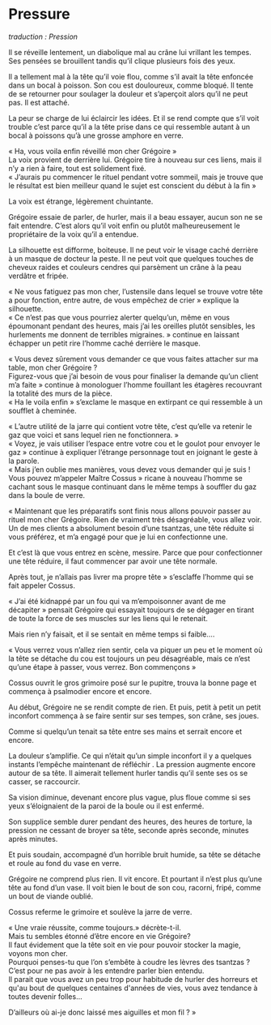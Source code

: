 # Pressure

*traduction : Pression*



Il se réveille lentement, un diabolique mal au crâne lui vrillant les tempes. Ses pensées se brouillent tandis qu’il clique plusieurs fois des yeux. 

Il a tellement mal à la tête qu’il voie flou, comme s’il avait la tête enfoncée dans un bocal à poisson. Son cou est douloureux, comme bloqué. Il tente de se retourner pour soulager la douleur et s’aperçoit alors qu’il ne peut pas. Il est attaché.

La peur se charge de lui éclaircir les idées. Et il se rend compte que s’il voit trouble c’est parce qu’il a la tête prise dans ce qui ressemble autant à un bocal à poissons qu’à une grosse amphore en verre. 

« Ha, vous voila enfin réveillé mon cher Grégoire »  
La voix provient de derrière lui. Grégoire tire à nouveau sur ces liens, mais il n’y a rien à faire, tout est solidement fixé.  
« J’aurais pu commencer le rituel pendant votre sommeil, mais je trouve que le résultat est bien meilleur quand le sujet est conscient du début à la fin »  

La voix est étrange, légèrement chuintante. 

Grégoire essaie de parler, de hurler, mais il a beau essayer, aucun son ne se fait entendre. C’est alors qu’il voit enfin ou plutôt malheureusement le propriétaire de la voix qu’il a entendue. 

La silhouette est difforme, boiteuse. Il ne peut voir le visage caché derrière à un masque de docteur la peste. Il ne peut voit que quelques touches de cheveux raides et couleurs cendres qui parsèment un crâne à la peau verdâtre et fripée. 

« Ne vous fatiguez pas mon cher, l’ustensile dans lequel se trouve votre tête a pour fonction, entre autre, de vous empêchez de crier » explique la silhouette.  
« Ce n’est pas que vous pourriez alerter quelqu’un, même en vous époumonant pendant des heures, mais j’ai les oreilles plutôt sensibles, les hurlements me donnent de terribles migraines. » continue en laissant échapper un petit rire l’homme caché derrière le masque.

« Vous devez sûrement vous demander ce que vous faites attacher sur ma table, mon cher Grégoire ?   
Figurez-vous que j’ai besoin de vous pour finaliser la demande qu’un client m’a faite » continue à monologuer l’homme fouillant les étagères recouvrant la totalité des murs de la pièce.  
« Ha le voila enfin » s’exclame le masque en extirpant ce qui ressemble à un soufflet à cheminée.  

« L’autre utilité de la jarre qui contient votre tête, c’est qu’elle va retenir le gaz que voici et sans lequel rien ne fonctionnera. »  
« Voyez, je vais utiliser l’espace entre votre cou et le goulot pour envoyer le gaz » continue à expliquer l’étrange personnage tout en joignant le geste à la parole.  
« Mais j’en oublie mes manières, vous devez vous demander qui je suis ! Vous pouvez m’appeler Maître Cossus » ricane à nouveau l’homme se cachant sous le masque continuant dans le même temps à souffler du gaz dans la boule de verre.  

« Maintenant que les préparatifs sont finis nous allons pouvoir passer au rituel mon cher Grégoire. Rien de vraiment très désagréable, vous allez voir. Un de mes clients a absolument besoin d’une  tsantzas, une tête réduite si vous préférez, et m’a engagé pour que je lui en confectionne une. 

Et c’est là que vous entrez en scène, messire. Parce que pour confectionner une tête réduire, il faut commencer par avoir une tête normale. 

Après tout, je n’allais pas livrer ma propre tête » s’esclaffe l’homme qui se fait appeler Cossus. 

« J’ai été kidnappé par un fou qui va m’empoisonner avant de me décapiter » pensait Grégoire qui essayait toujours de se dégager en tirant de toute la force de ses muscles sur les liens qui le retenait. 

Mais rien n’y faisait, et il se sentait en même temps si faible….

« Vous verrez vous n’allez rien sentir, cela va piquer un peu et le moment où la tête se détache du cou est toujours un peu désagréable, mais ce n’est qu’une étape à passer, vous verrez.
Bon commençons »

Cossus ouvrit le gros grimoire posé sur le pupitre, trouva la bonne page et commença à psalmodier encore et encore. 

Au début, Grégoire ne se rendit compte de rien. Et puis, petit à petit un petit inconfort commença à se faire sentir sur ses tempes, son crâne, ses joues. 

Comme si quelqu’un tenait sa tête entre ses mains et serrait encore et encore. 

La douleur s’amplifie. Ce qui n’était qu’un simple inconfort il y a quelques instants l’empêche maintenant de réfléchir . La pression augmente encore autour de sa tête. Il aimerait tellement hurler tandis qu’il sente ses os se casser, se raccourcir. 

Sa vision diminue, devenant encore plus vague, plus floue comme si ses yeux s’éloignaient de la paroi de la boule ou il est enfermé. 

Son supplice semble durer pendant des heures, des heures de torture, la pression ne cessant de broyer sa tête, seconde après seconde, minutes après minutes. 

Et puis soudain, accompagné d’un horrible bruit humide, sa tête se détache et roule au fond du vase en verre. 

Grégoire ne comprend plus rien. Il vit encore. Et pourtant il n’est plus qu’une tête au fond d’un vase. Il voit bien le bout de son cou, racorni, fripé, comme un bout de viande oublié.

Cossus referme le grimoire et soulève la jarre de verre. 

« Une vraie réussite, comme toujours.»  décrète-t-il.   
Mais tu sembles étonné d’être encore en vie Grégoire?  
Il faut évidement que la tête soit en vie pour pouvoir stocker la magie, voyons mon cher.  
Pourquoi penses-tu que l’on s’embête à coudre les lèvres des  tsantzas ?  
C’est pour ne pas avoir à les entendre parler bien entendu.  
Il parait que vous avez un peu trop pour habitude de hurler des horreurs et qu'au bout de quelques centaines d'années de vies, vous avez tendance à toutes devenir folles...

D’ailleurs où ai-je donc laissé mes aiguilles et mon fil ? »  
